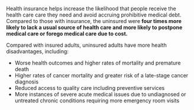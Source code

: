 Health insurance helps increase the likelihood that people receive the health care care they need and avoid accruing prohibitive medical debt. Compared to those with insurance, the uninsured were **four times more likely to lack a usual source of health care and more likely to postpone medical care or forego medical care due to cost.**

Compared with insured adults, uninsured adults have more health disadvantages, including:

* Worse health outcomes and higher rates of mortality and premature death
* Higher rates of cancer mortality and greater risk of a late-stage cancer diagnosis
* Reduced access to quality care including preventive services
* More instances of severe acute medical issues due to undiagnosed or untreated chronic conditions requiring more emergency room visits
